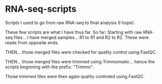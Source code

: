 RNA-seq-scripts
===============

Scripts I used to go from raw RNA-seq to final analysis (I hope).

These few scripts are what I have thus far.
So far:
Starting with raw RNA-seq files...
I have merged samples... R1 to R1 and R2 to R2.  These were reads from opposite ends.

THEN... those merged files were checked for quality control using FastQC.

THEN... those merged files were trimmed using Trimmomatic... hence the scripts beginning with the prefix: "Trimmo".

Those trimmed files were then again quality controled using FastQC.
